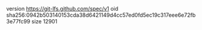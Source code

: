 version https://git-lfs.github.com/spec/v1
oid sha256:0942b503140153cda38d6421149d4cc57ed0fd5ec19c317eee6e72fb3e77fc99
size 12901
